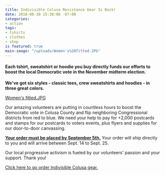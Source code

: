 ```yaml
---
title: Indivisible Colusa Resistance Gear Is Back!
date: 2018-08-30 15:38:00 -07:00
categories:
- action
tags:
- tshirts
- clothes
- shop
is featured: true
main-image: "/uploads/Women's%20fitted.JPG"
---
```


#### Each tshirt, sweatshirt or hoodie you buy directly funds our efforts to boost the local Democratic vote in the November midterm election.

**We've got six styles - classic tees, crew sweatshirts and hoodies - in three great colors.**

[Women's fitted.JPG](/uploads/Women's%20fitted.JPG)

Our amazing volunteers are putting in countless hours to boost the Democratic vote in Colusa County and flip neighboring Congressional districts from red to blue. We need your help to pay for +2,000 postcards and stamps for our postcards to voters events, plus flyers and supplies for our door-to-door canvassing. 

[**Your order must be placed by September 5th.**](https://www.bonfire.com/indivisiblecolusa/) Your order will ship directly to you and will arrive  between Sept. 14 to Sept. 25. 

Our local progressive activism is fueled by our volunteers' passion and your support. Thank you! 

[Click here to go order Indivisible Colusa gear.](https://www.bonfire.com/indivisiblecolusa/) 